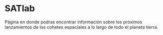 # SATlab

Página en donde podras encontrar información sobre los próximos lanzamientos de los cohetes espaciales a lo largo de todo el planeta tierra.

